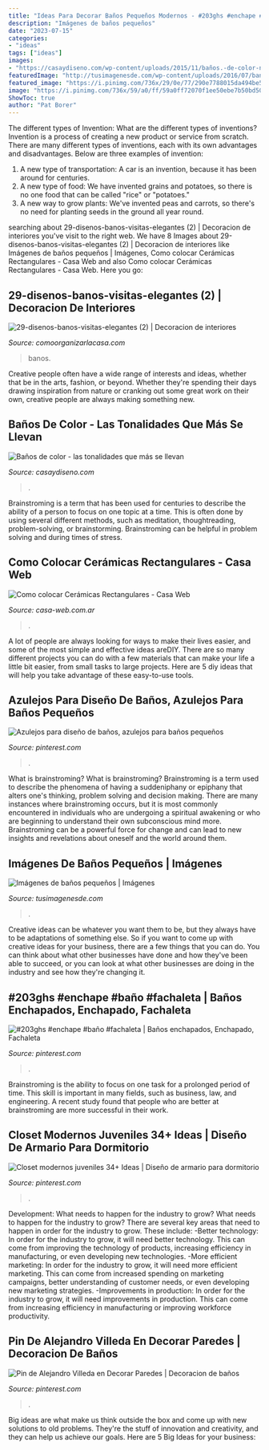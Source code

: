 ```yaml
---
title: "Ideas Para Decorar Baños Pequeños Modernos - #203ghs #enchape #baño #fachaleta"
description: "Imágenes de baños pequeños"
date: "2023-07-15"
categories:
- "ideas"
tags: ["ideas"]
images:
- "https://casaydiseno.com/wp-content/uploads/2015/11/baños.-de-color-naranja.jpeg"
featuredImage: "http://tusimagenesde.com/wp-content/uploads/2016/07/banos-pequenos-2.jpg"
featured_image: "https://i.pinimg.com/736x/29/0e/77/290e7788015da494be5ab62a4d8f7cb0.jpg"
image: "https://i.pinimg.com/736x/59/a0/ff/59a0ff72070f1ee50ebe7b50bd50b466.jpg"
ShowToc: true
author: "Pat Borer"
---
```



The different types of Invention: What are the different types of inventions?
Invention is a process of creating a new product or service from scratch. There are many different types of inventions, each with its own advantages and disadvantages. Below are three examples of invention:
1) A new type of transportation: A car is an invention, because it has been around for centuries. 
2) A new type of food: We have invented grains and potatoes, so there is no one food that can be called "rice" or "potatoes." 
3) A new way to grow plants: We've invented peas and carrots, so there's no need for planting seeds in the ground all year round.

	

		
searching about 29-disenos-banos-visitas-elegantes (2) | Decoracion de interiores you've visit to the right web. We have 8 Images about 29-disenos-banos-visitas-elegantes (2) | Decoracion de interiores like Imágenes de baños pequeños | Imágenes, Como colocar Cerámicas Rectangulares - Casa Web and also Como colocar Cerámicas Rectangulares - Casa Web. Here you go:
		
    
## 29-disenos-banos-visitas-elegantes (2) | Decoracion De Interiores

<img loading=lazy src="http://comoorganizarlacasa.com/wp-content/uploads/2017/03/29-disenos-banos-visitas-elegantes-2.jpg" onerror="this.onerror=null;this.src='https://tse3.mm.bing.net/th?id=OIP.ZHv_wZjVhRTZ1pFONc4UxgHaLF&amp;pid=15.1';" alt="29-disenos-banos-visitas-elegantes (2) | Decoracion de interiores">

_Source: comoorganizarlacasa.com_

>banos. 

	

Creative people often have a wide range of interests and ideas, whether that be in the arts, fashion, or beyond. Whether they're spending their days drawing inspiration from nature or cranking out some great work on their own, creative people are always making something new.

    
## Baños De Color - Las Tonalidades Que Más Se Llevan

<img loading=lazy src="https://casaydiseno.com/wp-content/uploads/2015/11/baños.-de-color-naranja.jpeg" onerror="this.onerror=null;this.src='https://tse2.mm.bing.net/th?id=OIP.76ejFFvazIy_-yPyfiKGnAHaJ3&amp;pid=15.1';" alt="Baños de color - las tonalidades que más se llevan">

_Source: casaydiseno.com_

>. 

	

Brainstroming is a term that has been used for centuries to describe the ability of a person to focus on one topic at a time. This is often done by using several different methods, such as meditation, thoughtreading, problem-solving, or brainstorming. Brainstroming can be helpful in problem solving and during times of stress.

    
## Como Colocar Cerámicas Rectangulares - Casa Web

<img loading=lazy src="https://casa-web.com.ar/wp-content/uploads/2020/04/baño-con-creamicas-rectangulares-verticales-450x600.jpg" onerror="this.onerror=null;this.src='https://tse1.mm.bing.net/th?id=OIP.GT6HVy42pO3HY5y06E_VbAAAAA&amp;pid=15.1';" alt="Como colocar Cerámicas Rectangulares - Casa Web">

_Source: casa-web.com.ar_

>. 

	

A lot of people are always looking for ways to make their lives easier, and some of the most simple and effective ideas areDIY. There are so many different projects you can do with a few materials that can make your life a little bit easier, from small tasks to large projects. Here are 5 diy ideas that will help you take advantage of these easy-to-use tools.

    
## Azulejos Para Diseño De Baños, Azulejos Para Baños Pequeños

<img loading=lazy src="https://i.pinimg.com/736x/cd/db/92/cddb9208579ab4ecc14ae583860117f7.jpg" onerror="this.onerror=null;this.src='https://tse2.mm.bing.net/th?id=OIP.tJfzUQfUekyNp9MXneWvdgHaKi&amp;pid=15.1';" alt="Azulejos para diseño de baños, azulejos para baños pequeños">

_Source: pinterest.com_

>. 

	

What is brainstroming?
What is brainstroming? Brainstroming is a term used to describe the phenomena of having a suddeniphany or epiphany that alters one's thinking, problem solving and decision making. There are many instances where brainstroming occurs, but it is most commonly encountered in individuals who are undergoing a spiritual awakening or who are beginning to understand their own subconscious mind more. Brainstroming can be a powerful force for change and can lead to new insights and revelations about oneself and the world around them.

    
## Imágenes De Baños Pequeños | Imágenes

<img loading=lazy src="http://tusimagenesde.com/wp-content/uploads/2016/07/banos-pequenos-2.jpg" onerror="this.onerror=null;this.src='https://tse4.mm.bing.net/th?id=OIP.Ge4Z1e8P-v6uLNwX2v4QdQHaLG&amp;pid=15.1';" alt="Imágenes de baños pequeños | Imágenes">

_Source: tusimagenesde.com_

>. 

	

Creative ideas can be whatever you want them to be, but they always have to be adaptations of something else. So if you want to come up with creative ideas for your business, there are a few things that you can do. You can think about what other businesses have done and how they've been able to succeed, or you can look at what other businesses are doing in the industry and see how they're changing it.

    
## #203ghs #enchape #baño #fachaleta | Baños Enchapados, Enchapado, Fachaleta

<img loading=lazy src="https://i.pinimg.com/736x/a7/8d/19/a78d19c9086037dfcbcd24f980b9aa24.jpg" onerror="this.onerror=null;this.src='https://tse2.mm.bing.net/th?id=OIP.9jnGr3G_vFBLV3fAzjp-QQHaJ3&amp;pid=15.1';" alt="#203ghs #enchape #baño #fachaleta | Baños enchapados, Enchapado, Fachaleta">

_Source: pinterest.com_

>. 

	

Brainstroming is the ability to focus on one task for a prolonged period of time. This skill is important in many fields, such as business, law, and engineering. A recent study found that people who are better at brainstroming are more successful in their work.

    
## Closet Modernos Juveniles 34+ Ideas | Diseño De Armario Para Dormitorio

<img loading=lazy src="https://i.pinimg.com/736x/29/0e/77/290e7788015da494be5ab62a4d8f7cb0.jpg" onerror="this.onerror=null;this.src='https://tse4.mm.bing.net/th?id=OIP.ItPPRuxXnzdH2TCMxSgu9gAAAA&amp;pid=15.1';" alt="Closet modernos juveniles 34+ Ideas | Diseño de armario para dormitorio">

_Source: pinterest.com_

>. 

	

Development: What needs to happen for the industry to grow?
What needs to happen for the industry to grow? 
There are several key areas that need to happen in order for the industry to grow. These include: 
-Better technology: In order for the industry to grow, it will need better technology. This can come from improving the technology of products, increasing efficiency in manufacturing, or even developing new technologies. 
-More efficient marketing: In order for the industry to grow, it will need more efficient marketing. This can come from increased spending on marketing campaigns, better understanding of customer needs, or even developing new marketing strategies. 
-Improvements in production: In order for the industry to grow, it will need improvements in production. This can come from increasing efficiency in manufacturing or improving workforce productivity.

    
## Pin De Alejandro Villeda En Decorar Paredes | Decoracion De Baños

<img loading=lazy src="https://i.pinimg.com/736x/59/a0/ff/59a0ff72070f1ee50ebe7b50bd50b466.jpg" onerror="this.onerror=null;this.src='https://tse4.mm.bing.net/th?id=OIP.7SQ9OAQJC8Wy4d5fJhH5gQHaKA&amp;pid=15.1';" alt="Pin de Alejandro Villeda en Decorar Paredes | Decoracion de baños">

_Source: pinterest.com_

>. 

	

Big ideas are what make us think outside the box and come up with new solutions to old problems. They're the stuff of innovation and creativity, and they can help us achieve our goals. Here are 5 Big Ideas for your business: 

